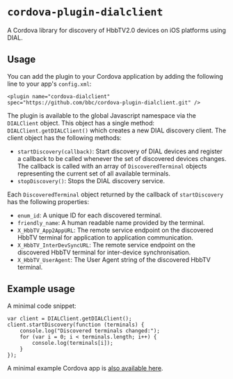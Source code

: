 `cordova-plugin-dialclient`
===========================

A Cordova library for discovery of HbbTV2.0 devices on iOS platforms using DIAL.

Usage
-----

You can add the plugin to your Cordova application by adding the following line
to your app's `config.xml`:

    <plugin name="cordova-dialclient" spec="https://github.com/bbc/cordova-plugin-dialclient.git" /> 

The plugin is available to the global Javascript namespace via the `DIALClient`
object. This object has a single method: `DIALClient.getDIALClient()`
which creates a new DIAL discovery client. The client object has the following
methods:

* `startDiscovery(callback)`: Start discovery of DIAL devices and register a
  callback to be called whenever the set of discovered devices changes. The
  callback is called with an array of `DiscoveredTerminal` objects representing
  the current set of all available terminals.
* `stopDiscovery()`: Stops the DIAL discovery service.

Each `DiscoveredTerminal` object returned by the callback of `startDiscovery`
has the following properties:

* `enum_id`: A unique ID for each discovered terminal.
* `friendly_name`: A human readable name provided by the terminal.
* `X_HbbTV_App2AppURL`: The remote service endpoint on the discovered HbbTV
  terminal for application to application communication.
* `X_HbbTV_InterDevSyncURL`: The remote service endpoint on the discovered
  HbbTV terminal for inter-device synchronisation.
* `X_HbbTV_UserAgent`: The User Agent string of the discovered HbbTV terminal.

Example usage
-------------

A minimal code snippet:

    var client = DIALClient.getDIALClient();
    client.startDiscovery(function (terminals) {
        console.log("Discovered terminals changed:");
        for (var i = 0; i < terminals.length; i++) {
            console.log(terminals[i]);
        }
    });

A minimal example Cordova app is [also available
here](https://github.com/bbc/cordova-dialclient-exampleapp).
